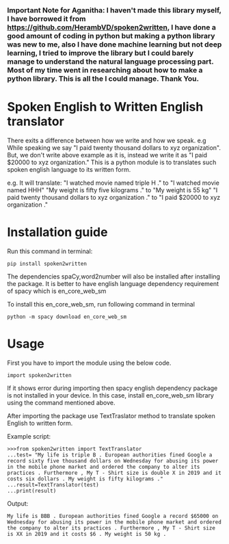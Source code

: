 ### Important Note for Aganitha: I haven't made this library myself, I have borrowed it from https://github.com/HerambVD/spoken2written, I have done a good amount of coding in python but making a python library was new to me, also I have done machine learning but not deep learning, I tried to improve the library but I could barely manage to understand the natural language processing part. Most of my time went in researching about how to make a python library. This is all the I could manage. Thank You.

# Spoken English to Written English translator

There exits a difference between how we write and how we speak. e.g While speaking we say "I paid twenty thousand dollars to xyz organization". But, we don't write above example as it is, instead we write it as "I paid $20000 to xyz organization."
This is a python module is to translates such spoken english language to its written form.

e.g. It will translate: "I watched movie named triple H ." to "I watched movie named HHH"
                        "My weight is fifty five kilograms ." to "My weight is 55 kg"
                        "I paid twenty thousand dollars to xyz organization ." to "I paid $20000 to xyz organization ."
                        
<h1>Installation guide</h1>

Run this command in terminal:
```
pip install spoken2written
```
The dependencies spaCy,word2number will also be installed after installing the package.
It is better to have english language dependency requirement of spacy which is en_core_web_sm

To install this en_core_web_sm, run following command in terminal
```
python -m spacy download en_core_web_sm
```
<h1>Usage</h1>

First you have to import the module using the below code.
```
import spoken2written
```
If it shows error during importing then spacy english dependency package is not installed in your device. In this case,
install en_core_web_sm library using the command mentioned above.

After importing the package use TextTraslator method to translate spoken English to written form.

Example script:
```
>>>from spoken2written import TextTranslator
...test= "My life is triple B . European authorities fined Google a record sixty five thousand dollars on Wednesday for abusing its power in the mobile phone market and ordered the company to alter its practices . Furthermore , My T - Shirt size is double X in 2019 and it costs six dollars . My weight is fifty kilograms ."
...result=TextTranslator(test)
...print(result)
```
Output:
```
My life is BBB . European authorities fined Google a record $65000 on Wednesday for abusing its power in the mobile phone market and ordered the company to alter its practices . Furthermore , My T - Shirt size is XX in 2019 and it costs $6 . My weight is 50 kg .
```



